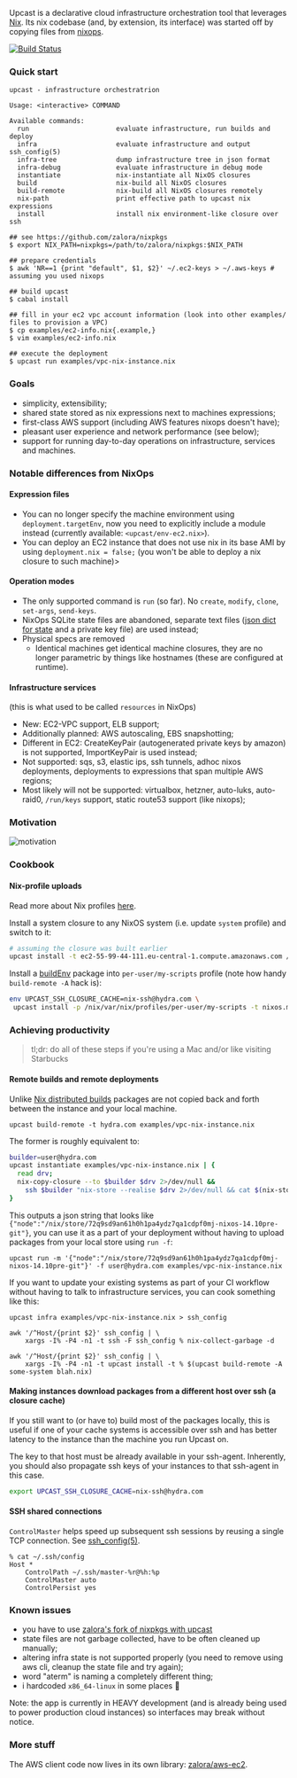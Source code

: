 Upcast is a declarative cloud infrastructure orchestration tool that leverages [Nix](http://nixos.org/nix/).
Its nix codebase (and, by extension, its interface) was started off by copying files from [nixops](https://github.com/nixos/nixops).

[![Build Status](https://travis-ci.org/zalora/upcast.svg?branch=master)](https://travis-ci.org/zalora/upcast)

### Quick start

```console
upcast - infrastructure orchestratrion

Usage: <interactive> COMMAND

Available commands:
  run                      evaluate infrastructure, run builds and deploy
  infra                    evaluate infrastructure and output ssh_config(5)
  infra-tree               dump infrastructure tree in json format
  infra-debug              evaluate infrastructure in debug mode
  instantiate              nix-instantiate all NixOS closures
  build                    nix-build all NixOS closures
  build-remote             nix-build all NixOS closures remotely
  nix-path                 print effective path to upcast nix expressions
  install                  install nix environment-like closure over ssh
```


```console
## see https://github.com/zalora/nixpkgs
$ export NIX_PATH=nixpkgs=/path/to/zalora/nixpkgs:$NIX_PATH

## prepare credentials
$ awk 'NR==1 {print "default", $1, $2}' ~/.ec2-keys > ~/.aws-keys # assuming you used nixops

## build upcast
$ cabal install

## fill in your ec2 vpc account information (look into other examples/ files to provision a VPC)
$ cp examples/ec2-info.nix{.example,}
$ vim examples/ec2-info.nix

## execute the deployment
$ upcast run examples/vpc-nix-instance.nix
```

### Goals

- simplicity, extensibility;
- shared state stored as nix expressions next to machines expressions;
- first-class AWS support (including AWS features nixops doesn't have);
- pleasant user experience and network performance (see below);
- support for running day-to-day operations on infrastructure, services and machines.

### Notable differences from NixOps

#### Expression files

- You can no longer specify the machine environment using `deployment.targetEnv`, now you need to explicitly include a module instead (currently available: `<upcast/env-ec2.nix>`).
- You can deploy an EC2 instance that does not use nix in its base AMI by using `deployment.nix = false;` (you won't be able to deploy a nix closure to such machine)>

#### Operation modes

- The only supported command is `run` (so far). No `create`, `modify`, `clone`, `set-args`, `send-keys`.
- NixOps SQLite state files are abandoned, separate text files ([json dict for state](https://github.com/zalora/upcast/blob/master/src/Upcast/TermSubstitution.hs) and a private key file) are used instead;
- Physical specs are removed
  - Identical machines get identical machine closures, they are no longer parametric by things like hostnames (these are configured at runtime).

#### Infrastructure services

(this is what used to be called `resources` in NixOps)

- New: EC2-VPC support, ELB support;
- Additionally planned: AWS autoscaling, EBS snapshotting;
- Different in EC2: CreateKeyPair (autogenerated private keys by amazon) is not supported, ImportKeyPair is used instead;
- Not supported: sqs, s3, elastic ips, ssh tunnels, adhoc nixos deployments,
                 deployments to expressions that span multiple AWS regions;
- Most likely will not be supported: virtualbox, hetzner, auto-luks, auto-raid0, `/run/keys` support, static route53 support (like nixops);

### Motivation

![motivation](http://i.imgur.com/HY2Gtk5.png)

### Cookbook

#### Nix-profile uploads

Read more about Nix profiles [here](http://nixos.org/nix/manual/#sec-profiles).

Install a system closure to any NixOS system (i.e. update `system` profile) and switch to it:

```bash
# assuming the closure was built earlier
upcast install -t ec2-55-99-44-111.eu-central-1.compute.amazonaws.com /nix/store/72q9sd9an61h0h1pa4ydz7qa1cdpf0mj-nixos-14.10pre-git
```

Install a [buildEnv](https://github.com/NixOS/nixpkgs/blob/d232390d5dc3dcf912e76ea160aea62f049918e1/pkgs/build-support/buildenv/default.nix) package into `per-user/my-scripts` profile (note how handy `build-remote -A` hack is):

```bash
env UPCAST_SSH_CLOSURE_CACHE=nix-ssh@hydra.com \
 upcast install -p /nix/var/nix/profiles/per-user/my-scripts -t nixos.megabrain.com $(upcast build-remote -A my-env scripts.nix)
```

### Achieving productivity

> tl;dr: do all of these steps if you're using a Mac and/or like visiting Starbucks

#### Remote builds and remote deployments

Unlike [Nix distributed builds](http://nixos.org/nix/manual/#chap-distributed-builds)
packages are not copied back and forth between the instance and your local machine.

```
upcast build-remote -t hydra.com examples/vpc-nix-instance.nix
```

The former is roughly equivalent to:

```bash
builder=user@hydra.com
upcast instantiate examples/vpc-nix-instance.nix | {
  read drv;
  nix-copy-closure --to $builder $drv 2>/dev/null &&
    ssh $builder "nix-store --realise $drv 2>/dev/null && cat $(nix-store -qu $drv)"
}
```

This outputs a json string that looks like `{"node":"/nix/store/72q9sd9an61h0h1pa4ydz7qa1cdpf0mj-nixos-14.10pre-git"}`, you can use it as a part of your deployment without having to upload packages from your local store using `run -f`:

```
upcast run -m '{"node":"/nix/store/72q9sd9an61h0h1pa4ydz7qa1cdpf0mj-nixos-14.10pre-git"}' -f user@hydra.com examples/vpc-nix-instance.nix
```

If you want to update your existing systems as part of your CI workflow without having to talk to infrastructure services, you can cook something like this:

```
upcast infra examples/vpc-nix-instance.nix > ssh_config

awk '/^Host/{print $2}' ssh_config | \
    xargs -I% -P4 -n1 -t ssh -F ssh_config % nix-collect-garbage -d

awk '/^Host/{print $2}' ssh_config | \
    xargs -I% -P4 -n1 -t upcast install -t % $(upcast build-remote -A some-system blah.nix)
```

#### Making instances download packages from a different host over ssh (a closure cache)

If you still want to (or have to) build most of the packages locally,
this is useful if one of your cache systems is accessible over ssh
and has better latency to the instance than the machine you run Upcast on.  

The key to that host must be already available in your ssh-agent.
Inherently, you should also propagate ssh keys of your instances to
that ssh-agent in this case.

```bash
export UPCAST_SSH_CLOSURE_CACHE=nix-ssh@hydra.com
```

#### SSH shared connections

`ControlMaster` helps speed up subsequent ssh sessions by reusing a single TCP connection. See [ssh_config(5)](http://www.openbsd.org/cgi-bin/man.cgi/OpenBSD-current/man5/ssh_config.5?query=ssh_config).

```console
% cat ~/.ssh/config
Host *
    ControlPath ~/.ssh/master-%r@%h:%p
    ControlMaster auto
    ControlPersist yes
```

### Known issues

- you have to use [zalora's fork of nixpkgs with upcast](https://github.com/zalora/nixpkgs)
- state files are not garbage collected, have to be often cleaned up manually;
- altering infra state is not supported properly (you need to remove using aws cli, cleanup the state file and try again);
- word "aterm" is naming a completely different thing;
- i hardcoded `x86_64-linux` in some places :angel:

Note: the app is currently in HEAVY development (and is already being used to power production cloud instances)
so interfaces may break without notice.

### More stuff

The AWS client code now lives in its own library: [zalora/aws-ec2](https://github.com/zalora/aws-ec2).
